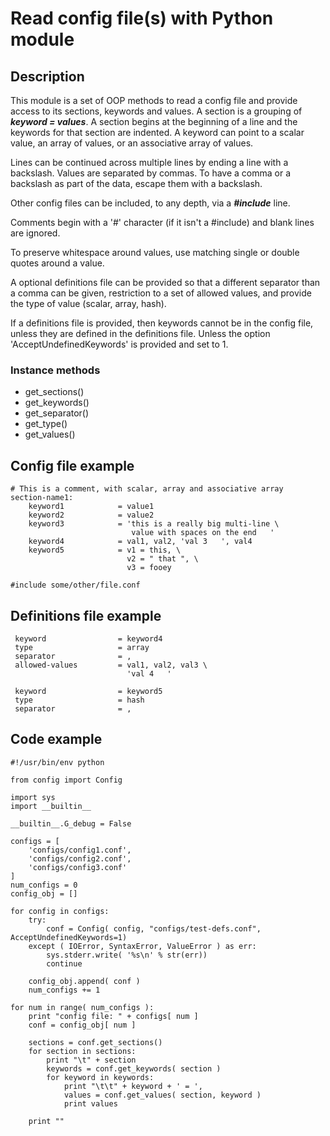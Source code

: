 # Read config file(s) with Python module

## Description
This module is a set of OOP methods to read a config file and provide access
to its sections, keywords and values.  A section is a grouping of
   ***keyword = values***.
A section begins at the beginning of a line and the keywords for that
section are indented.  A keyword can point to a scalar value, an array of
values, or an associative array of values.

Lines can be continued across multiple lines by ending a line with a
backslash.  Values are separated by commas.
To have a comma or a backslash as part of the data, escape them with a backslash.

Other config files can be included, to any depth, via a ***#include*** line.

Comments begin with a '#' character (if it isn't a #include) and blank lines
are ignored.

To preserve whitespace around values, use matching single or double quotes
around a value.

A optional definitions file can be provided so that a different separator
than a comma can be given, restriction to a set of allowed values, and
provide the type of value (scalar, array, hash).

If a definitions file is provided, then keywords cannot be in the config
file, unless they are defined in the definitions file.  Unless the option
'AcceptUndefinedKeywords' is provided and set to 1.

### Instance methods
- get_sections()
- get_keywords()
- get_separator()
- get_type()
- get_values()

## Config file example
    # This is a comment, with scalar, array and associative array
    section-name1:
        keyword1            = value1
        keyword2            = value2
        keyword3            = 'this is a really big multi-line \
                               value with spaces on the end   '
        keyword4            = val1, val2, 'val 3   ', val4
        keyword5            = v1 = this, \
                              v2 = " that ", \
                              v3 = fooey

    #include some/other/file.conf

## Definitions file example
     keyword                = keyword4
     type                   = array
     separator              = ,
     allowed-values         = val1, val2, val3 \
                              'val 4   '

     keyword                = keyword5
     type                   = hash
     separator              = ,

## Code example
    #!/usr/bin/env python
    
    from config import Config
    
    import sys
    import __builtin__
    
    __builtin__.G_debug = False
    
    configs = [ 
        'configs/config1.conf',
        'configs/config2.conf',
        'configs/config3.conf'
    ]
    num_configs = 0
    config_obj = []
    
    for config in configs:
        try:
            conf = Config( config, "configs/test-defs.conf", AcceptUndefinedKeywords=1)
        except ( IOError, SyntaxError, ValueError ) as err:
            sys.stderr.write( '%s\n' % str(err))
            continue
    
        config_obj.append( conf )
        num_configs += 1
    
    for num in range( num_configs ):
        print "config file: " + configs[ num ]
        conf = config_obj[ num ]
    
        sections = conf.get_sections()
        for section in sections:
            print "\t" + section
            keywords = conf.get_keywords( section )
            for keyword in keywords:
                print "\t\t" + keyword + ' = ',
                values = conf.get_values( section, keyword )
                print values
    
        print ""

